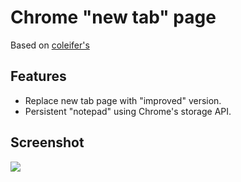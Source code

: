 # Chrome "new tab" page

Based on [coleifer's](https://github.com/coleifer/chrome-extensions)

## Features

* Replace new tab page with "improved" version.
* Persistent "notepad" using Chrome's storage API.

## Screenshot

![](http://i.imgur.com/2oexNI1.png)

